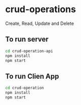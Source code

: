 # crud-operations
Create, Read, Update and Delete

## To run server
```sh
cd crud-operation-api
npm install
npm start
```

## To run Clien App
```sh
cd crud-operation
npm install
npm start
```